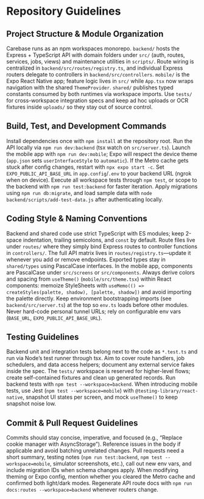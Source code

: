 # Repository Guidelines

## Project Structure & Module Organization
Carebase runs as an npm workspaces monorepo. `backend/` hosts the Express + TypeScript API with domain folders under `src/` (auth, routes, services, jobs, views) and maintenance utilities in `scripts/`. Route wiring is centralized in `backend/src/routes/registry.ts`, and individual Express routers delegate to controllers in `backend/src/controllers`. `mobile/` is the Expo React Native app; feature logic lives in `src/` while `App.tsx` now wraps navigation with the shared `ThemeProvider`. `shared/` publishes typed constants consumed by both runtimes via workspace imports. Use `tests/` for cross-workspace integration specs and keep ad hoc uploads or OCR fixtures inside `uploads/` so they stay out of source control.

## Build, Test, and Development Commands
Install dependencies once with `npm install` at the repository root. Run the API locally via `npm run dev:backend` (tsx watch on `src/server.ts`). Launch the mobile app with `npm run dev:mobile`; Expo will respect the device theme (`app.json` sets `userInterfaceStyle` to `automatic`). If the Metro cache gets stuck after config changes, restart with `npx expo start -c`. Set `EXPO_PUBLIC_API_BASE_URL` in `app.config`/`.env` to your backend URL (ngrok when on device). Execute all workspace tests through `npm test`, or scope to the backend with `npm run test:backend` for faster iteration. Apply migrations using `npm run db:migrate`, and load sample data with `node backend/scripts/add-test-data.js` after authenticating locally.

## Coding Style & Naming Conventions
Backend and shared code use strict TypeScript with ES modules; keep 2-space indentation, trailing semicolons, and `const` by default. Route files live under `routes/` where they simply bind Express routes to controller functions in `controllers/`. The full API matrix lives in `routes/registry.ts`—update it whenever you add or remove endpoints. Exported types stay in `shared/types` using PascalCase interfaces. In the mobile app, components are PascalCase under `src/screens` or `src/components`. Always derive colors and spacing from `useTheme()` (`mobile/src/theme.tsx`) within React components: memoize StyleSheets with `useMemo(() => createStyles(palette, shadow), [palette, shadow])` and avoid importing the palette directly. Keep environment bootstrapping imports (see `backend/src/server.ts`) at the top so `env.ts` loads before other modules. Never hard-code personal tunnel URLs; rely on configurable env vars (`BASE_URL`, `EXPO_PUBLIC_API_BASE_URL`).

## Testing Guidelines
Backend unit and integration tests belong next to the code as `*.test.ts` and run via Node’s test runner through tsx. Aim to cover route handlers, job schedulers, and data access helpers; document any external service fakes inside the spec. The `tests/` workspace is reserved for higher-level flows; create self-contained fixtures and clean up generated records. Run backend tests with `npm test --workspace=backend`. When introducing mobile tests, use Jest (`npm test --workspace=mobile`) with `@testing-library/react-native`, snapshot UI states per screen, and mock `useTheme()` to keep snapshot noise low.

## Commit & Pull Request Guidelines
Commits should stay concise, imperative, and focused (e.g., “Replace cookie manager with AsyncStorage”). Reference issues in the body if applicable and avoid batching unrelated changes. Pull requests need a short summary, testing notes (`npm run test:backend`, `npm test --workspace=mobile`, simulator screenshots, etc.), call out new env vars, and include migration IDs when schema changes apply. When modifying theming or Expo config, mention whether you cleared the Metro cache and confirmed both light/dark modes. Regenerate API route docs with `npm run docs:routes --workspace=backend` whenever routers change.

